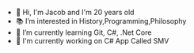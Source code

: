 - :raised_hands: Hi, I'm Jacob  and I'm 20 years old
- :books: I’m interested in History,Programming,Philosophy
- :blue_book: I’m currently learning Git, C#, .Net Core
- :construction_worker: I'm currently working on C# App Called SMV 




